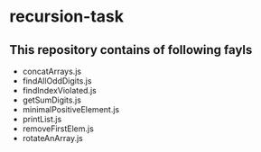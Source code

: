 # recursion-task

## This repository contains of following fayls
* concatArrays.js
* findAllOddDigits.js
* findIndexViolated.js
* getSumDigits.js
* minimalPositiveElement.js
* printList.js
* removeFirstElem.js
* rotateAnArray.js
